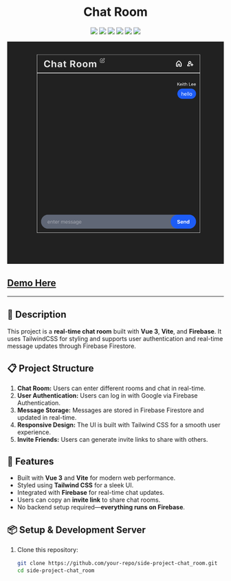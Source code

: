 <h1 align="center">Chat Room</h1>
<p align="center">
  <img src="https://img.shields.io/badge/node-v23.7.0-yellowgreen" >
  <img src="https://img.shields.io/badge/npm-v10.9.2-blue" >
  <img src="https://img.shields.io/badge/vue-v3.5.13-green">
  <img src="https://img.shields.io/badge/vite-v6.1.0-yellow">
  <img src="https://img.shields.io/badge/tailwindcss-v4.0.5-blue" >
  <img src="https://img.shields.io/badge/firebase-v11.3.0-orange" >
</p>

![This is the demo page](./preview.jpg)

<h2>
<a href="[https://your-demo-link.com](https://side-project-chat-room.vercel.app/)">
  Demo Here
</a>
</h2>

---

## 📄 Description

This project is a **real-time chat room** built with **Vue 3**, **Vite**, and **Firebase**. It uses TailwindCSS for styling and supports user authentication and real-time message updates through Firebase Firestore.

## 📋 Project Structure

1. **Chat Room:** Users can enter different rooms and chat in real-time.
2. **User Authentication:** Users can log in with Google via Firebase Authentication.
3. **Message Storage:** Messages are stored in Firebase Firestore and updated in real-time.
4. **Responsive Design:** The UI is built with Tailwind CSS for a smooth user experience.
5. **Invite Friends:** Users can generate invite links to share with others.

## 🚀 Features

- Built with **Vue 3** and **Vite** for modern web performance.
- Styled using **Tailwind CSS** for a sleek UI.
- Integrated with **Firebase** for real-time chat updates.
- Users can copy an **invite link** to share chat rooms.
- No backend setup required—**everything runs on Firebase**.

## 📦 Setup & Development Server

1. Clone this repository:
   ```sh
   git clone https://github.com/your-repo/side-project-chat_room.git
   cd side-project-chat_room
